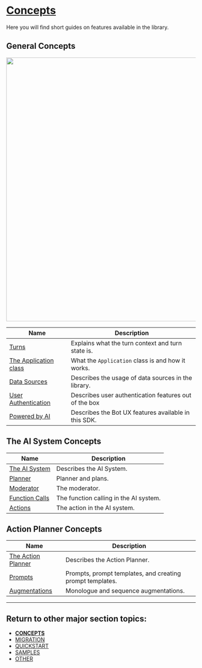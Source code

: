 # [Concepts](/.)

Here you will find short guides on features available in the library.

## General Concepts

<img src="../../assets/teams-ai-diagram.png" width="700">

| Name                                    | Description                                           |
| --------------------------------------- | ----------------------------------------------------- |
| [Turns](TURNS.md)                       | Explains what the turn context and turn state is.     |
| [The Application class](APPLICATION.md) | What the `Application` class is and how it works.     |
| [Data Sources](DATA-SOURCES.md)         | Describes the usage of data sources in the library.   |
| [User Authentication](USER-AUTH.md)     | Describes user authentication features out of the box |
| [Powered by AI](./POWERED-BY-AI.md)     | Describes the Bot UX features available in this SDK.  |

## The AI System Concepts

| Name                                | Description                            |
| ----------------------------------- | -------------------------------------- |
| [The AI System](AI-SYSTEM.md)       | Describes the AI System.               |
| [Planner](PLANNER.md)               | Planner and plans.                     |
| [Moderator](MODERATOR.md)           | The moderator.                         |
| [Function Calls](FUNCTION-CALLS.md) | The function calling in the AI system. |
| [Actions](ACTIONS.md)               | The action in the AI system.           |

## Action Planner Concepts

| Name                                    | Description                                               |
| --------------------------------------- | --------------------------------------------------------- |
| [The Action Planner](ACTION-PLANNER.md) | Describes the Action Planner.                             |
| [Prompts](PROMPTS.md)                   | Prompts, prompt templates, and creating prompt templates. |
| [Augmentations](AUGMENTATIONS.md)       | Monologue and sequence augmentations.                     |

---

## Return to other major section topics:

- [**CONCEPTS**](../CONCEPTS/README.md)
- [MIGRATION](../MIGRATION/README.md)
- [QUICKSTART](../QUICKSTART.md)
- [SAMPLES](../SAMPLES.md)
- [OTHER](../OTHER/README.md)

